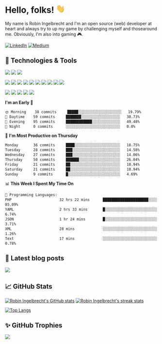 # Hello, folks! <img src="https://raw.githubusercontent.com/robiningelbrecht/robiningelbrecht/master/wave.gif" width="30px">
 
My name is Robin Ingelbrecht and I'm an open source (web) developer at heart and always try to up my game by challenging myself and thosearound me.
Obviously, I'm also into gaming 🎮.

[![LinkedIn](https://img.shields.io/badge/LinkedIn-0D61B8?style=flat&logo=linkedin&logoColor=white&color=0D61B8)](https://linkedin.com/in/robin-ingelbrecht) 
[![Medium](https://img.shields.io/badge/Medium-2bbc8a?style=flat&logo=medium&logoColor=white&color=2bbc8a)](https://ingelbrechtrobin.medium.com/) 

## :wrench: Technologies & Tools
![](https://img.shields.io/badge/OS-Linux-informational?style=flat&logo=linux&logoColor=white&color=2bbc8a)
![](https://img.shields.io/badge/OS-Macos-informational?style=flat&logo=macos&logoColor=white&color=2bbc8a)
![](https://img.shields.io/badge/Editor-phpstorm-informational?style=flat&logo=phpstorm&logoColor=white&color=2bbc8a)

![](https://img.shields.io/badge/Code-Php-informational?style=flat&logo=php&logoColor=white&color=2bbc8a)
![](https://img.shields.io/badge/Framework-Symfony-informational?style=flat&logo=symfony&logoColor=white&color=2bbc8a)
![](https://img.shields.io/badge/Framework-Drupal-informational?style=flat&logo=drupal&logoColor=white&color=2bbc8a)
![](https://img.shields.io/badge/Framework-Laravel-informational?style=flat&logo=laravel&logoColor=white&color=2bbc8a)
![](https://img.shields.io/badge/Code-Python-informational?style=flat&logo=python&logoColor=white&color=2bbc8a)
![](https://img.shields.io/badge/Code-JavaScript-informational?style=flat&logo=javascript&logoColor=white&color=2bbc8a)
![](https://img.shields.io/badge/Code-css3-informational?style=flat&logo=css3&logoColor=white&color=2bbc8a)
![](https://img.shields.io/badge/Code-html5-informational?style=flat&logo=html5&logoColor=white&color=2bbc8a)
![](https://img.shields.io/badge/Code-chart.js-informational?style=flat&logo=chartdotjs&logoColor=white&color=2bbc8a)
![](https://img.shields.io/badge/Shell-Bash-informational?style=flat&logo=gnu-bash&logoColor=white&color=2bbc8a)

![](https://img.shields.io/badge/Tools-MySQL-informational?style=flat&logo=mysql&logoColor=white&color=2bbc8a)
![](https://img.shields.io/badge/Tools-MariaDB-informational?style=flat&logo=mariadb&logoColor=white&color=2bbc8a)
![](https://img.shields.io/badge/Tools-RabbitMQ-informational?style=flat&logo=rabbitmq&logoColor=white&color=2bbc8a)
![](https://img.shields.io/badge/Devops-Docker-informational?style=flat&logo=docker&logoColor=white&color=2bbc8a)
![](https://img.shields.io/badge/GitHub-continuous%20integration-informational?style=flat&logo=github%20actions&logoColor=white&color=2bbc8a)

<!--START_SECTION:waka-->
**I'm an Early 🐤** 

```text
🌞 Morning    38 commits     █████░░░░░░░░░░░░░░░░░░░░   19.79% 
🌆 Daytime    59 commits     ███████░░░░░░░░░░░░░░░░░░   30.73% 
🌃 Evening    95 commits     ████████████░░░░░░░░░░░░░   49.48% 
🌙 Night      0 commits      ░░░░░░░░░░░░░░░░░░░░░░░░░   0.0%

```
📅 **I'm Most Productive on Thursday** 

```text
Monday       36 commits     ████░░░░░░░░░░░░░░░░░░░░░   18.75% 
Tuesday      28 commits     ███░░░░░░░░░░░░░░░░░░░░░░   14.58% 
Wednesday    27 commits     ███░░░░░░░░░░░░░░░░░░░░░░   14.06% 
Thursday     50 commits     ██████░░░░░░░░░░░░░░░░░░░   26.04% 
Friday       21 commits     ██░░░░░░░░░░░░░░░░░░░░░░░   10.94% 
Saturday     21 commits     ██░░░░░░░░░░░░░░░░░░░░░░░   10.94% 
Sunday       9 commits      █░░░░░░░░░░░░░░░░░░░░░░░░   4.69%

```


📊 **This Week I Spent My Time On** 

```text
💬 Programming Languages: 
PHP                      32 hrs 22 mins      █████████████████████░░░░   85.09% 
YAML                     2 hrs 33 mins       █░░░░░░░░░░░░░░░░░░░░░░░░   6.74% 
JSON                     1 hr 24 mins        █░░░░░░░░░░░░░░░░░░░░░░░░   3.71% 
XML                      28 mins             ░░░░░░░░░░░░░░░░░░░░░░░░░   1.26% 
Text                     17 mins             ░░░░░░░░░░░░░░░░░░░░░░░░░   0.78%

```


<!--END_SECTION:waka-->

## :pencil: Latest blog posts

<a target="_blank" href="https://ingelbrechtrobin.medium.com/"><img src="https://medium-rss-github.robiningelbrecht.be/@ingelbrechtrobin/0,1,2,3/layout:two-col" /></a>

## :chart_with_upwards_trend: GitHub Stats

[![Robin Ingelbrecht's GitHub stats](https://github-readme-stats.vercel.app/api?username=robiningelbrecht&count_private=true)](https://github.com/robiningelbrecht)
[![Robin Ingelbrecht's streak stats](https://github-readme-streak-stats.herokuapp.com/?user=robiningelbrecht)](https://github.com/robiningelbrecht)

[![Top Langs](https://github-readme-stats.vercel.app/api/top-langs/?username=robiningelbrecht&layout=compact)](https://github.com/robiningelbrecht) 

 ## :sparkles: GitHub Trophies
 
![](https://github-profile-trophy.vercel.app/?username=robiningelbrecht&theme=chalk&no-frame=false&no-bg=true&margin-w=4)
